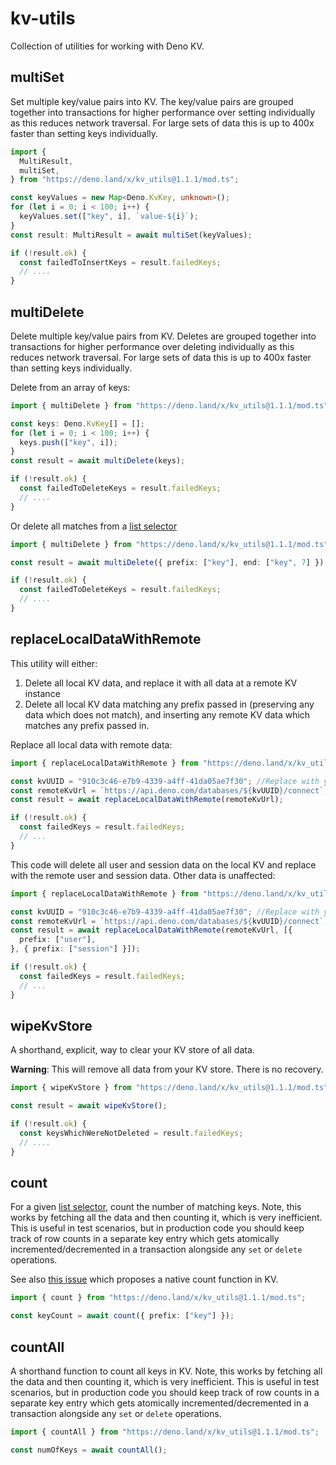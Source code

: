 # kv-utils

Collection of utilities for working with Deno KV.

## multiSet

Set multiple key/value pairs into KV. The key/value pairs are grouped together
into transactions for higher performance over setting individually as this
reduces network traversal. For large sets of data this is up to 400x faster than
setting keys individually.

```ts
import {
  MultiResult,
  multiSet,
} from "https://deno.land/x/kv_utils@1.1.1/mod.ts";

const keyValues = new Map<Deno.KvKey, unknown>();
for (let i = 0; i < 100; i++) {
  keyValues.set(["key", i], `value-${i}`);
}
const result: MultiResult = await multiSet(keyValues);

if (!result.ok) {
  const failedToInsertKeys = result.failedKeys;
  // ....
}
```

## multiDelete

Delete multiple key/value pairs from KV. Deletes are grouped together into
transactions for higher performance over deleting individually as this reduces
network traversal. For large sets of data this is up to 400x faster than setting
keys individually.

Delete from an array of keys:

```ts
import { multiDelete } from "https://deno.land/x/kv_utils@1.1.1/mod.ts";

const keys: Deno.KvKey[] = [];
for (let i = 0; i < 100; i++) {
  keys.push(["key", i]);
}
const result = await multiDelete(keys);

if (!result.ok) {
  const failedToDeleteKeys = result.failedKeys;
  // ....
}
```

Or delete all matches from a
[list selector](https://deno.land/api?unstable=&s=Deno.KvListSelector)

```ts
import { multiDelete } from "https://deno.land/x/kv_utils@1.1.1/mod.ts";

const result = await multiDelete({ prefix: ["key"], end: ["key", 7] });

if (!result.ok) {
  const failedToDeleteKeys = result.failedKeys;
  // ....
}
```

## replaceLocalDataWithRemote

This utility will either:

1. Delete all local KV data, and replace it with all data at a remote KV
   instance
2. Delete all local KV data matching any prefix passed in (preserving any data
   which does not match), and inserting any remote KV data which matches any
   prefix passed in.

Replace all local data with remote data:

```ts
import { replaceLocalDataWithRemote } from "https://deno.land/x/kv_utils@1.1.1/mod.ts";

const kvUUID = "910c3c46-e7b9-4339-a4ff-41da05ae7f30"; //Replace with your own KV UUID
const remoteKvUrl = `https://api.deno.com/databases/${kvUUID}/connect`;
const result = await replaceLocalDataWithRemote(remoteKvUrl);

if (!result.ok) {
  const failedKeys = result.failedKeys;
  // ...
}
```

This code will delete all user and session data on the local KV and replace with
the remote user and session data. Other data is unaffected:

```ts
import { replaceLocalDataWithRemote } from "https://deno.land/x/kv_utils@1.1.1/mod.ts";

const kvUUID = "910c3c46-e7b9-4339-a4ff-41da05ae7f30"; //Replace with your own KV UUID
const remoteKvUrl = `https://api.deno.com/databases/${kvUUID}/connect`;
const result = await replaceLocalDataWithRemote(remoteKvUrl, [{
  prefix: ["user"],
}, { prefix: ["session"] }]);

if (!result.ok) {
  const failedKeys = result.failedKeys;
  // ...
}
```

## wipeKvStore

A shorthand, explicit, way to clear your KV store of all data.

**Warning**: This will remove all data from your KV store. There is no recovery.

```ts
import { wipeKvStore } from "https://deno.land/x/kv_utils@1.1.1/mod.ts";

const result = await wipeKvStore();

if (!result.ok) {
  const keysWhichWereNotDeleted = result.failedKeys;
  // ....
}
```

## count

For a given
[list selector](https://deno.land/api?unstable=&s=Deno.KvListSelector), count
the number of matching keys. Note, this works by fetching all the data and then
counting it, which is very inefficient. This is useful in test scenarios, but in
production code you should keep track of row counts in a separate key entry
which gets atomically incremented/decremented in a transaction alongside any
`set` or `delete` operations.

See also [this issue](https://github.com/denoland/deno/issues/18965) which
proposes a native count function in KV.

```ts
import { count } from "https://deno.land/x/kv_utils@1.1.1/mod.ts";

const keyCount = await count({ prefix: ["key"] });
```

## countAll

A shorthand function to count all keys in KV. Note, this works by fetching all
the data and then counting it, which is very inefficient. This is useful in test
scenarios, but in production code you should keep track of row counts in a
separate key entry which gets atomically incremented/decremented in a
transaction alongside any `set` or `delete` operations.

```ts
import { countAll } from "https://deno.land/x/kv_utils@1.1.1/mod.ts";

const numOfKeys = await countAll();
```
